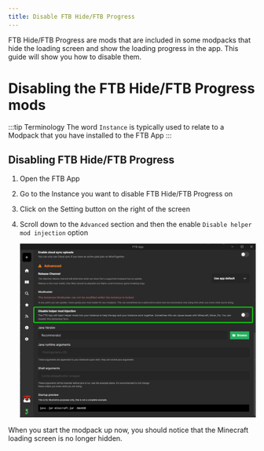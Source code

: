 ```yaml
---
title: Disable FTB Hide/FTB Progress
---
```


FTB Hide/FTB Progress are mods that are included in some modpacks that hide the loading screen and show the loading progress in the app. This guide will show you how to disable them.

# Disabling the FTB Hide/FTB Progress mods

:::tip Terminology
The word `Instance` is typically used to relate to a Modpack that you have installed to the FTB App
:::


## Disabling FTB Hide/FTB Progress

1. Open the FTB App
2. Go to the Instance you want to disable FTB Hide/FTB Progress on
3. Click on the Setting button on the right of the screen
4. Scroll down to the `Advanced` section and then the enable `Disable helper mod injection` option

   ![Advanced Instance Settings](./../_assets/images/ftb-app-disable-hide-progress.png)

When you start the modpack up now, you should notice that the Minecraft loading screen is no longer hidden.

